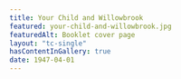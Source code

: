 ```yaml
---
title: Your Child and Willowbrook
featured: your-child-and-willowbrook.jpg
featuredAlt: Booklet cover page
layout: "tc-single"
hasContentInGallery: true
date: 1947-04-01
---
```

